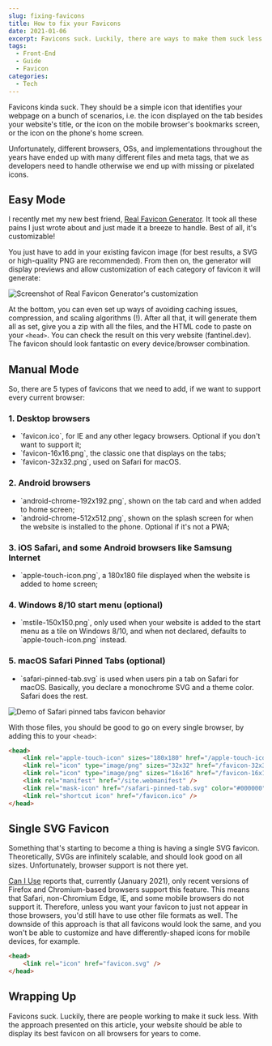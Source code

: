 ```yaml
---
slug: fixing-favicons
title: How to fix your Favicons
date: 2021-01-06
excerpt: Favicons suck. Luckily, there are ways to make them suck less.
tags:
  - Front-End
  - Guide
  - Favicon
categories:
  - Tech
---
```


<script>
  import CodeBlock from "$lib/components/molecules/CodeBlock.svelte";
  import Image from "$lib/components/atoms/Image.svelte";
  import Callout from "$lib/components/molecules/Callout.svelte";
</script>

Favicons kinda suck. They should be a simple icon that identifies your webpage on a bunch of scenarios, i.e. the icon displayed on the tab besides your website's title, or the icon on the mobile browser's bookmarks screen, or the icon on the phone's home screen.

Unfortunately, different browsers, OSs, and implementations throughout the years have ended up with many different files and meta tags, that we as developers need to handle otherwise we end up with missing or pixelated icons.

## Easy Mode

I recently met my new best friend, [Real Favicon Generator](https://realfavicongenerator.net/). It took all these pains I just wrote about and just made it a breeze to handle. Best of all, it's customizable!

You just have to add in your existing favicon image (for best results, a SVG or high-quality PNG are recommended). From then on, the generator will display previews and allow customization of each category of favicon it will generate:

<Image
  path="posts/{slug}"
  filename="favicon-generator-customization"
  alt="Screenshot of Real Favicon Generator's customization"
  figcaption="The customization options allow you to set different icons depending on device and OS, and even generate icons with background colors if needed."
/>

At the bottom, you can even set up ways of avoiding caching issues, compression, and scaling algorithms (!). After all that, it will generate them all as set, give you a zip with all the files, and the HTML code to paste on your `<head>`. You can check the result on this very website (fantinel.dev). The favicon should look fantastic on every device/browser combination.

## Manual Mode

So, there are 5 types of favicons that we need to add, if we want to support every current browser:

### 1. Desktop browsers

<ul>
  <li>`favicon.ico`, for IE and any other legacy browsers. Optional if you don't want to support it;</li>
  <li>`favicon-16x16.png`, the classic one that displays on the tabs;</li>
  <li>`favicon-32x32.png`, used on Safari for macOS.</li>
</ul>

### 2. Android browsers

<ul>
  <li>`android-chrome-192x192.png`, shown on the tab card and when added to home screen;</li>
  <li>`android-chrome-512x512.png`, shown on the splash screen for when the website is installed to the phone. Optional if it's not a PWA;</li>
</ul>

### 3. iOS Safari, and some Android browsers like Samsung Internet

<ul>
  <li>`apple-touch-icon.png`, a 180x180 file displayed when the website is added to home screen;</li>
</ul>

### 4. Windows 8/10 start menu (optional)

<ul>
  <li>`mstile-150x150.png`, only used when your website is added to the start menu as a tile on Windows 8/10, and when not declared, defaults to `apple-touch-icon.png` instead.</li>
</ul>

### 5. macOS Safari Pinned Tabs (optional)

<ul>
  <li>`safari-pinned-tab.svg` is used when users pin a tab on Safari for macOS. Basically, you declare a monochrome SVG and a theme color. Safari does the rest.</li>
</ul>

<Image
  path="posts/{slug}"
  filename="safari-pinned-tabs-demo"
  alt="Demo of Safari pinned tabs favicon behavior"
  figcaption="How Safari pinned tab favicon works, screenshot of realfavicongenerator.net"
/>

With those files, you should be good to go on every single browser, by adding this to your `<head>`:

<CodeBlock lang="html">

```html
<head>
	<link rel="apple-touch-icon" sizes="180x180" href="/apple-touch-icon.png" />
	<link rel="icon" type="image/png" sizes="32x32" href="/favicon-32x32.png" />
	<link rel="icon" type="image/png" sizes="16x16" href="/favicon-16x16.png?" />
	<link rel="manifest" href="/site.webmanifest" />
	<link rel="mask-icon" href="/safari-pinned-tab.svg" color="#000000" />
	<link rel="shortcut icon" href="/favicon.ico" />
</head>
```

</CodeBlock>

## Single SVG Favicon

Something that's starting to become a thing is having a single SVG favicon. Theoretically, SVGs are infinitely scalable, and should look good on all sizes. Unfortunately, browser support is not there yet.

[Can I Use](https://caniuse.com/link-icon-svg) reports that, currently (January 2021), only recent versions of Firefox and Chromium-based browsers support this feature. This means that Safari, non-Chromium Edge, IE, and some mobile browsers do not support it. Therefore, unless you want your favicon to just not appear in those browsers, you'd still have to use other file formats as well. The downside of this approach is that all favicons would look the same, and you won't be able to customize and have differently-shaped icons for mobile devices, for example.

<CodeBlock lang="html">

```html
<head>
	<link rel="icon" href="favicon.svg" />
</head>
```

</CodeBlock>

## Wrapping Up

Favicons suck. Luckily, there are people working to make it suck less. With the approach presented on this article, your website should be able to display its best favicon on all browsers for years to come.
